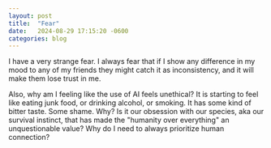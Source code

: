 ```yaml
---
layout: post
title:  "Fear"
date:   2024-08-29 17:15:20 -0600
categories: blog
---
```


I have a very strange fear. I always fear that if I show any difference in my mood to any of my friends they might catch it as inconsistency, and it will make them lose trust in me.

Also, why am I feeling like the use of AI feels unethical? It is starting to feel like eating junk food, or drinking alcohol, or smoking. It has some kind of bitter taste. Some shame. Why? Is it our obsession with our species, aka our survival instinct, that has made the "humanity over everything" an unquestionable value? Why do I need to always prioritize human connection? 